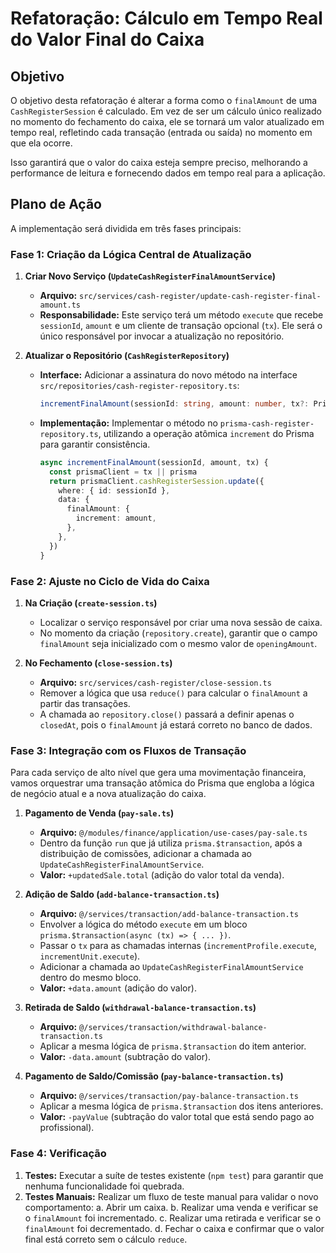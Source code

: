 # Refatoração: Cálculo em Tempo Real do Valor Final do Caixa

## Objetivo

O objetivo desta refatoração é alterar a forma como o `finalAmount` de uma `CashRegisterSession` é calculado. Em vez de ser um cálculo único realizado no momento do fechamento do caixa, ele se tornará um valor atualizado em tempo real, refletindo cada transação (entrada ou saída) no momento em que ela ocorre.

Isso garantirá que o valor do caixa esteja sempre preciso, melhorando a performance de leitura e fornecendo dados em tempo real para a aplicação.

## Plano de Ação

A implementação será dividida em três fases principais:

### Fase 1: Criação da Lógica Central de Atualização

1.  **Criar Novo Serviço (`UpdateCashRegisterFinalAmountService`)**
    *   **Arquivo:** `src/services/cash-register/update-cash-register-final-amount.ts`
    *   **Responsabilidade:** Este serviço terá um método `execute` que recebe `sessionId`, `amount` e um cliente de transação opcional (`tx`). Ele será o único responsável por invocar a atualização no repositório.

2.  **Atualizar o Repositório (`CashRegisterRepository`)**
    *   **Interface:** Adicionar a assinatura do novo método na interface `src/repositories/cash-register-repository.ts`:
        ```typescript
        incrementFinalAmount(sessionId: string, amount: number, tx?: Prisma.TransactionClient): Promise<CashRegisterSession>
        ```
    *   **Implementação:** Implementar o método no `prisma-cash-register-repository.ts`, utilizando a operação atômica `increment` do Prisma para garantir consistência.
        ```typescript
        async incrementFinalAmount(sessionId, amount, tx) {
          const prismaClient = tx || prisma
          return prismaClient.cashRegisterSession.update({
            where: { id: sessionId },
            data: {
              finalAmount: {
                increment: amount,
              },
            },
          })
        }
        ```

### Fase 2: Ajuste no Ciclo de Vida do Caixa

1.  **Na Criação (`create-session.ts`)**
    *   Localizar o serviço responsável por criar uma nova sessão de caixa.
    *   No momento da criação (`repository.create`), garantir que o campo `finalAmount` seja inicializado com o mesmo valor de `openingAmount`.

2.  **No Fechamento (`close-session.ts`)**
    *   **Arquivo:** `src/services/cash-register/close-session.ts`
    *   Remover a lógica que usa `reduce()` para calcular o `finalAmount` a partir das transações.
    *   A chamada ao `repository.close()` passará a definir apenas o `closedAt`, pois o `finalAmount` já estará correto no banco de dados.

### Fase 3: Integração com os Fluxos de Transação

Para cada serviço de alto nível que gera uma movimentação financeira, vamos orquestrar uma transação atômica do Prisma que engloba a lógica de negócio atual e a nova atualização do caixa.

1.  **Pagamento de Venda (`pay-sale.ts`)**
    *   **Arquivo:** `@/modules/finance/application/use-cases/pay-sale.ts`
    *   Dentro da função `run` que já utiliza `prisma.$transaction`, após a distribuição de comissões, adicionar a chamada ao `UpdateCashRegisterFinalAmountService`.
    *   **Valor:** `+updatedSale.total` (adição do valor total da venda).

2.  **Adição de Saldo (`add-balance-transaction.ts`)**
    *   **Arquivo:** `@/services/transaction/add-balance-transaction.ts`
    *   Envolver a lógica do método `execute` em um bloco `prisma.$transaction(async (tx) => { ... })`.
    *   Passar o `tx` para as chamadas internas (`incrementProfile.execute`, `incrementUnit.execute`).
    *   Adicionar a chamada ao `UpdateCashRegisterFinalAmountService` dentro do mesmo bloco.
    *   **Valor:** `+data.amount` (adição do valor).

3.  **Retirada de Saldo (`withdrawal-balance-transaction.ts`)**
    *   **Arquivo:** `@/services/transaction/withdrawal-balance-transaction.ts`
    *   Aplicar a mesma lógica de `prisma.$transaction` do item anterior.
    *   **Valor:** `-data.amount` (subtração do valor).

4.  **Pagamento de Saldo/Comissão (`pay-balance-transaction.ts`)**
    *   **Arquivo:** `@/services/transaction/pay-balance-transaction.ts`
    *   Aplicar a mesma lógica de `prisma.$transaction` dos itens anteriores.
    *   **Valor:** `-payValue` (subtração do valor total que está sendo pago ao profissional).

### Fase 4: Verificação

1.  **Testes:** Executar a suíte de testes existente (`npm test`) para garantir que nenhuma funcionalidade foi quebrada.
2.  **Testes Manuais:** Realizar um fluxo de teste manual para validar o novo comportamento:
    a. Abrir um caixa.
    b. Realizar uma venda e verificar se o `finalAmount` foi incrementado.
    c. Realizar uma retirada e verificar se o `finalAmount` foi decrementado.
    d. Fechar o caixa e confirmar que o valor final está correto sem o cálculo `reduce`.
